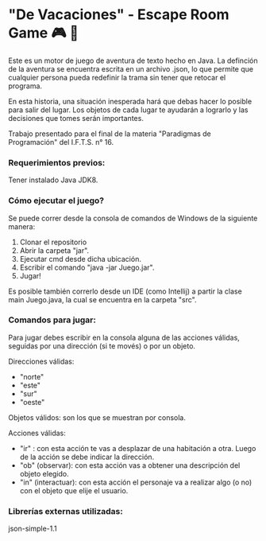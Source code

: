 # "De Vacaciones" - Escape Room Game :video_game: :book:
Este es un motor de juego de aventura de texto hecho en Java. La definción de la aventura se encuentra escrita en un archivo .json, lo que permite que cualquier persona pueda redefinir la trama sin tener que retocar el programa.

En esta historia, una situación inesperada hará que debas hacer lo posible para salir del lugar. Los objetos de cada lugar te ayudarán a lograrlo y las decisiones que tomes serán importantes.

Trabajo presentado para el final de la materia "Paradigmas de Programación" del I.F.T.S. n° 16.

### Requerimientos previos:

Tener instalado Java JDK8.

### Cómo ejecutar el juego?

Se puede correr desde la consola de comandos de Windows de la siguiente manera:

1.  Clonar el repositorio
2.  Abrir la carpeta "jar".  
3.  Ejecutar cmd desde dicha ubicación.  
4.  Escribir el comando "java -jar Juego.jar".  
5.  Jugar!

Es posible también correrlo desde un IDE (como Intellij) a partir la clase main Juego.java, la cual se encuentra en la carpeta "src".

### Comandos para jugar: 

Para jugar debes escribir en la consola alguna de las acciones válidas, seguidas por una dirección (si te movés) o por un objeto.

Direcciones válidas: 
- "norte"
- "este"
- "sur" 
- "oeste"

Objetos válidos: son los que se muestran por consola.

Acciones válidas: 

- "ir" : con esta acción te vas a desplazar de una habitación a otra. Luego de la acción se debe indicar la dirección.
- "ob" (observar): con esta acción vas a obtener una descripción del objeto elegido.
- "in" (interactuar): con esta acción el personaje va a realizar algo (o no) con el objeto que elije el usuario.

### Librerías externas utilizadas:

json-simple-1.1
